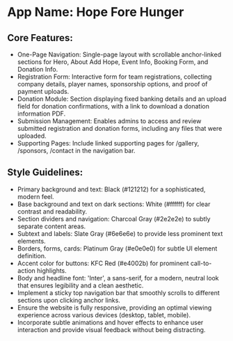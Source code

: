 # **App Name**: Hope Fore Hunger

## Core Features:

- One-Page Navigation: Single-page layout with scrollable anchor-linked sections for Hero, About Add Hope, Event Info, Booking Form, and Donation Info.
- Registration Form: Interactive form for team registrations, collecting company details, player names, sponsorship options, and proof of payment uploads.
- Donation Module: Section displaying fixed banking details and an upload field for donation confirmations, with a link to download a donation information PDF.
- Submission Management: Enables admins to access and review submitted registration and donation forms, including any files that were uploaded.
- Supporting Pages: Include linked supporting pages for /gallery, /sponsors, /contact in the navigation bar.

## Style Guidelines:

- Primary background and text: Black (#121212) for a sophisticated, modern feel.
- Base background and text on dark sections: White (#ffffff) for clear contrast and readability.
- Section dividers and navigation: Charcoal Gray (#2e2e2e) to subtly separate content areas.
- Subtext and labels: Slate Gray (#6e6e6e) to provide less prominent text elements.
- Borders, forms, cards: Platinum Gray (#e0e0e0) for subtle UI element definition.
- Accent color for buttons: KFC Red (#e4002b) for prominent call-to-action highlights.
- Body and headline font: 'Inter', a sans-serif, for a modern, neutral look that ensures legibility and a clean aesthetic.
- Implement a sticky top navigation bar that smoothly scrolls to different sections upon clicking anchor links.
- Ensure the website is fully responsive, providing an optimal viewing experience across various devices (desktop, tablet, mobile).
- Incorporate subtle animations and hover effects to enhance user interaction and provide visual feedback without being distracting.